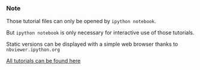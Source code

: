 ### Note

Those tutorial files can only be opened by `ipython notebook`.

But `ipython notebook` is only necessary for interactive use
of those tutorials.

Static versions can be displayed with a simple web browser thanks to `nbviewer.ipython.org`

[All tutorials can be found here](http://nbviewer.ipython.org/github/aymeric-spiga/planetoplot/tree/master/tutorial/)


